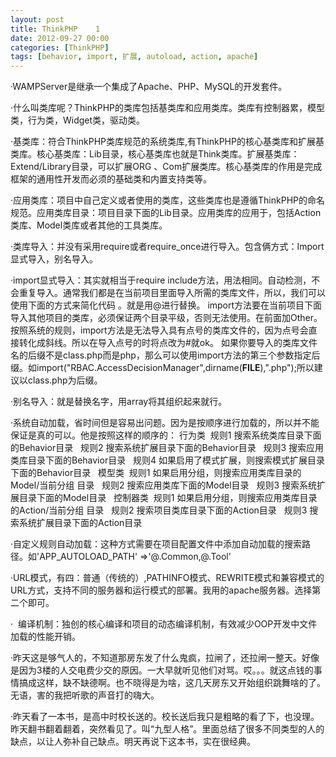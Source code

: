 ```yaml
---
layout: post
title: ThinkPHP    1
date: 2012-09-27 00:00
categories: [ThinkPHP]
tags: [behavior, import, 扩展, autoload, action, apache]
---
```

·WAMPServer是继承一个集成了Apache、PHP、MySQL的开发套件。


·什么叫类库呢？ThinkPHP的类库包括基类库和应用类库。类库有控制器累，模型类，行为类，Widget类，驱动类。


·基类库：符合ThinkPHP类库规范的系统类库,有ThinkPHP的核心基类库和扩展基类库。核心基类库：Lib目录，核心基类库也就是Think类库。扩展基类库：Extend/Library目录，可以扩展ORG 、Com扩展类库。核心基类库的作用是完成框架的通用性开发而必须的基础类和内置支持类等。


·应用类库：项目中自己定义或者使用的类库，这些类库也是遵循ThinkPHP的命名规范。应用类库目录：项目目录下面的Lib目录。应用类库的应用于，包括Action类库、Model类库或者其他的工具类库。


·类库导入：并没有采用require或者require_once进行导入。包含俩方式：Import显式导入，别名导入。


·import显式导入：其实就相当于require include方法，用法相同。自动检测，不会重复导入。通常我们都是在当前项目里面导入所需的类库文件，所以，我们可以使用下面的方式来简化代码 。就是用@进行替换。
import方法要在当前项目下面导入其他项目的类库，必须保证两个目录平级，否则无法使用。在前面加Other。
按照系统的规则，import方法是无法导入具有点号的类库文件的，因为点号会直接转化成斜线。所以在导入点号的时将点改为#就ok。
如果你要导入的类库文件名的后缀不是class.php而是php，那么可以使用import方法的第三个参数指定后缀。如import("RBAC.AccessDecisionManager",dirname(__FILE__),".php");所以建议以class.php为后缀。


·别名导入：就是替换名字，用array将其组织起来就行。


·系统自动加载，省时间但是容易出问题。因为是按顺序进行加载的，所以并不能保证是真的可以。他是按照这样的顺序的：
行为类  规则1 搜索系统类库目录下面的Behavior目录  
规则2 搜索系统扩展目录下面的Behavior目录  
规则3 搜索应用类库目录下面的Behavior目录  
规则4 如果启用了模式扩展，则搜索模式扩展目录下面的Behavior目录  
模型类  规则1 如果启用分组，则搜索应用类库目录的Model/当前分组 目录  
规则2 搜索应用类库下面的Model目录  
规则3 搜索系统扩展目录下面的Model目录  
控制器类  规则1 如果启用分组，则搜索应用类库目录的Action/当前分组 目录  
规则2 搜索项目类库目录下面的Action目录  
规则3 搜索系统扩展目录下面的Action目录  


·自定义规则自动加载：这种方式需要在项目配置文件中添加自动加载的搜索路径。如'APP_AUTOLOAD_PATH' =>'@.Common,@.Tool'


·URL模式，有四：普通（传统的）,PATHINFO模式、REWRITE模式和兼容模式的URL方式，支持不同的服务器和运行模式的部署。我用的apache服务器。选择第二个即可。


·  编译机制：独创的核心编译和项目的动态编译机制，有效减少OOP开发中文件加载的性能开销。


·昨天这是够气人的，不知道那房东发了什么鬼疯，拉闸了，还拉闸一整天。好像是因为3楼的人交电费少交的原因。一大早就听见他们对骂。哎。。。就这点钱的事情搞成这样，缺不缺德啊。也不晓得是为啥，这几天房东又开始组织跳舞啥的了。无语，害的我把听歌的声音打的嗨大。


·昨天看了一本书，是高中时校长送的。校长送后我只是粗略的看了下，也没理。昨天翻书翻着翻着，突然看见了。叫“九型人格”。里面总结了很多不同类型的人的缺点，以让人弥补自己缺点。明天再说下这本书，实在很经典。